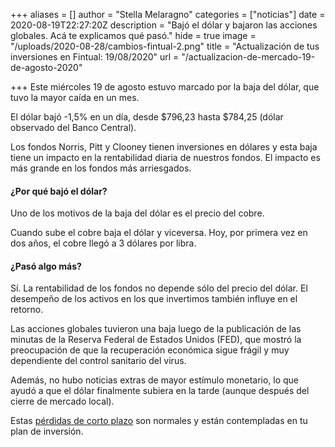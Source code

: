 +++
aliases = []
author = "Stella Melaragno"
categories = ["noticias"]
date = 2020-08-19T22:27:20Z
description = "Bajó el dólar y bajaron las acciones globales. Acá te explicamos qué pasó."
hide = true
image = "/uploads/2020-08-28/cambios-fintual-2.png"
title = "Actualización de tus inversiones en Fintual: 19/08/2020"
url = "/actualizacion-de-mercado-19-de-agosto-2020"

+++
Este miércoles 19 de agosto estuvo marcado por la baja del dólar, que tuvo la mayor caída en un mes.

El dólar bajó -1,5% en un día, desde $796,23 hasta $784,25 (dólar observado del Banco Central).

Los fondos Norris, Pitt y Clooney tienen inversiones en dólares y esta baja tiene un impacto en la rentabilidad diaria de nuestros fondos. El impacto es más grande en los fondos más arriesgados.

#### ¿Por qué bajó el dólar?

Uno de los motivos de la baja del dólar es el precio del cobre. 

Cuando sube el cobre baja el dólar y viceversa. Hoy, por primera vez en dos años, el cobre llegó a 3 dólares por libra.

#### ¿Pasó algo más?

Sí. La rentabilidad de los fondos no depende sólo del precio del dólar. El desempeño de los activos en los que invertimos también influye en el retorno.

Las acciones globales tuvieron una baja luego de la publicación de las minutas de la Reserva Federal de Estados Unidos (FED), que mostró la preocupación de que la recuperación económica sigue frágil y muy dependiente del control sanitario del virus.

Además, no hubo noticias extras de mayor estímulo monetario, lo que ayudó a que el dólar finalmente subiera en la tarde (aunque después del cierre de mercado local).

Estas [pérdidas de corto plazo](https://edu.fintual.cl/p%C3%A9rdidas-de-corto-plazo-t%C3%B3mate-unos-minutos-y-lee-esto-e222b63f3939/) son normales y están contempladas en tu plan de inversión.